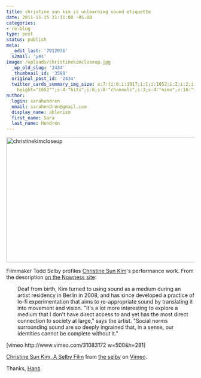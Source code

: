 ```yaml
---
title: christine sun kim is unlearning sound etiquette
date: 2011-11-15 21:11:08 -05:00
categories:
- re-blog
type: post
status: publish
meta:
  _edit_last: '7812036'
  s2mail: 'yes'
image: /uploads/christinekimcloseup.jpg
  _wp_old_slug: '2434'
  _thumbnail_id: '3599'
  original_post_id: '2434'
  twitter_cards_summary_img_size: a:7:{i:0;i:1917;i:1;i:1052;i:2;i:2;i:3;s:26:"width="1917"
    height="1052"";s:4:"bits";i:8;s:8:"channels";i:3;s:4:"mime";s:10:"image/jpeg";}
author:
  login: sarahendren
  email: sarahendren@gmail.com
  display_name: ablerism
  first_name: Sara
  last_name: Hendren
---
```


<p><a href="http://ablersite.files.wordpress.com/2011/11/christinekimcloseup.jpg"><img class="alignnone size-full wp-image-3599" alt="christinekimcloseup" src="{{ site.baseurl }}/uploads/christinekimcloseup.jpg" width="610" height="334" /></a></p>
<p>Filmmaker Todd Selby profiles <a href="http://christinesunkim.com/">Christine Sun Kim</a>'s performance work. From the description <a href="http://www.nowness.com/day/2011/11/9/1700/todd-selby-x-christine-sun-kim?ecid=soc1269">on the Nowness site</a>:</p>
<p style="padding-left:30px;">Deaf from birth, Kim turned to using sound as a medium during an artist residency in Berlin in 2008, and has since developed a practice of lo-fi experimentation that aims to re-appropriate sound by translating it into movement and vision. "It's a lot more interesting to explore a medium that I don't have direct access to and yet has the most direct connection to society at large," says the artist. "Social norms surrounding sound are so deeply ingrained that, in a sense, our identities cannot be complete without it."</p>
<p>[vimeo http://www.vimeo.com/31083172 w=500&amp;h=281]</p>
<p><a href="http://vimeo.com/31083172">Christine Sun Kim, A Selby Film</a> from <a href="http://vimeo.com/theselby">the selby</a> on <a href="http://vimeo.com">Vimeo</a>.</p>
<p>Thanks, <a href="http://www.musikhaus.com/">Hans</a>.</p>
